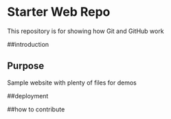 # Starter Web Repo

This repository is for showing how Git and GitHub work

##introduction

## Purpose

Sample website with plenty of files for demos

##deployment

##how to contribute